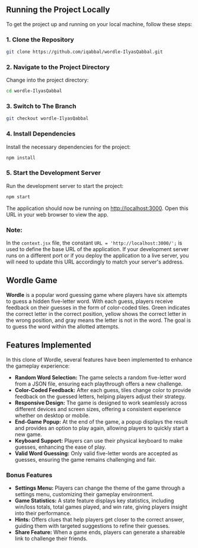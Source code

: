 ## Running the Project Locally

To get the project up and running on your local machine, follow these steps:

### 1. Clone the Repository

```bash
git clone https://github.com/iqabbal/wordle-IlyasQabbal.git
```

### 2. Navigate to the Project Directory

Change into the project directory:

```bash
cd wordle-IlyasQabbal
```

### 3. Switch to The Branch

```bash
git checkout wordle-IlyasQabbal
```

### 4. Install Dependencies

Install the necessary dependencies for the project:

```bash
npm install
```

### 5. Start the Development Server

Run the development server to start the project:

```bash
npm start
```

The application should now be running on [http://localhost:3000](http://localhost:3000). Open this URL in your web browser to view the app.

### Note:
In the `context.jsx` file, the constant `URL = 'http://localhost:3000/';` is used to define the base URL of the application. If your development server runs on a different port or if you deploy the application to a live server, you will need to update this URL accordingly to match your server's address.

## Wordle Game

**Wordle** is a popular word guessing game where players have six attempts to guess a hidden five-letter word. With each guess, players receive feedback on their guesses in the form of color-coded tiles. Green indicates the correct letter in the correct position, yellow shows the correct letter in the wrong position, and gray means the letter is not in the word. The goal is to guess the word within the allotted attempts.

## Features Implemented

In this clone of Wordle, several features have been implemented to enhance the gameplay experience:

- **Random Word Selection:** The game selects a random five-letter word from a JSON file, ensuring each playthrough offers a new challenge.
- **Color-Coded Feedback:** After each guess, tiles change color to provide feedback on the guessed letters, helping players adjust their strategy.
- **Responsive Design:** The game is designed to work seamlessly across different devices and screen sizes, offering a consistent experience whether on desktop or mobile.
- **End-Game Popup:** At the end of the game, a popup displays the result and provides an option to play again, allowing players to quickly start a new game.
- **Keyboard Support:** Players can use their physical keyboard to make guesses, enhancing the ease of play.
- **Valid Word Guessing:** Only valid five-letter words are accepted as guesses, ensuring the game remains challenging and fair.

### Bonus Features

- **Settings Menu:** Players can change the theme of the game through a settings menu, customizing their gameplay environment.
- **Game Statistics:** A state feature displays key statistics, including win/loss totals, total games played, and win rate, giving players insight into their performance.
- **Hints:** Offers clues that help players get closer to the correct answer, guiding them with targeted suggestions to refine their guesses.
- **Share Feature:** When a game ends, players can generate a shareable link to challenge their friends.